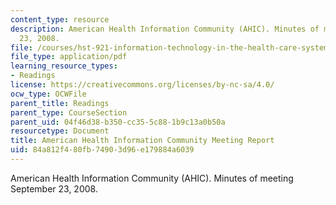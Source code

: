 ```yaml
---
content_type: resource
description: American Health Information Community (AHIC). Minutes of meeting September
  23, 2008.
file: /courses/hst-921-information-technology-in-the-health-care-system-of-the-future-spring-2009/84a812f480fb74903d96e179884a6039_MITHST_921S09_read03_ahic.pdf
file_type: application/pdf
learning_resource_types:
- Readings
license: https://creativecommons.org/licenses/by-nc-sa/4.0/
ocw_type: OCWFile
parent_title: Readings
parent_type: CourseSection
parent_uid: 04f46d38-b350-cc35-5c88-1b9c13a0b50a
resourcetype: Document
title: American Health Information Community Meeting Report
uid: 84a812f4-80fb-7490-3d96-e179884a6039
---
```

American Health Information Community (AHIC). Minutes of meeting September 23, 2008.
